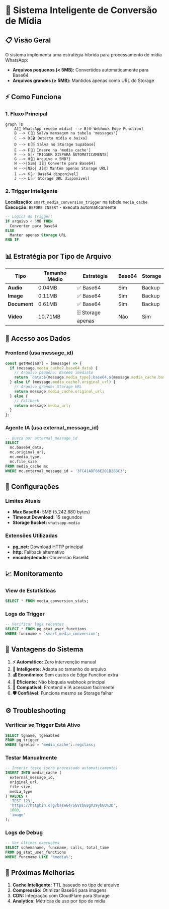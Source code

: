 # 🧠 Sistema Inteligente de Conversão de Mídia

## 📋 Visão Geral

O sistema implementa uma estratégia híbrida para processamento de mídia WhatsApp:
- **Arquivos pequenos (< 5MB):** Convertidos automaticamente para Base64
- **Arquivos grandes (≥ 5MB):** Mantidos apenas como URL do Storage

## ⚡ Como Funciona

### 1. Fluxo Principal
```mermaid
graph TD
    A[📱 WhatsApp recebe mídia] --> B[🌐 Webhook Edge Function]
    B --> C[💾 Salva mensagem na tabela 'messages']
    C --> D[🎬 Detecta mídia e baixa]
    D --> E[🗄️ Salva no Storage Supabase]
    E --> F[💽 Insere na 'media_cache']
    F --> G[⚡ TRIGGER DISPARA AUTOMATICAMENTE]
    G --> H{🤔 Arquivo < 5MB?}
    H -->|Sim| I[🔄 Converte para Base64]
    H -->|Não| J[📦 Mantém apenas Storage URL]
    I --> K[✅ Base64 disponível]
    J --> L[✅ Storage URL disponível]
```

### 2. Trigger Inteligente
**Localização:** `smart_media_conversion_trigger` na tabela `media_cache`
**Execução:** `BEFORE INSERT` - executa automaticamente

```sql
-- Lógica do trigger:
IF arquivo < 5MB THEN
  Converter para Base64
ELSE
  Manter apenas Storage URL
END IF
```

## 📊 Estratégia por Tipo de Arquivo

| Tipo | Tamanho Médio | Estratégia | Base64 | Storage |
|------|---------------|------------|---------|---------|
| **Audio** | 0.04MB | ✅ Base64 | Sim | Backup |
| **Image** | 0.11MB | ✅ Base64 | Sim | Backup |
| **Document** | 0.61MB | ✅ Base64 | Sim | Backup |
| **Video** | 10.71MB | 🗄️ Storage apenas | Não | Sim |

## 🎯 Acesso aos Dados

### Frontend (usa message_id)
```typescript
const getMediaUrl = (message) => {
  if (message.media_cache?.base64_data) {
    // Arquivo pequeno: Base64 imediato
    return `data:${message.media_type};base64,${message.media_cache.base64_data}`;
  } else if (message.media_cache?.original_url) {
    // Arquivo grande: Storage URL
    return message.media_cache.original_url;
  } else {
    // Fallback
    return message.media_url;
  }
};
```

### Agente IA (usa external_message_id)
```sql
-- Busca por external_message_id
SELECT 
  mc.base64_data,
  mc.original_url,
  mc.media_type,
  mc.file_size
FROM media_cache mc
WHERE mc.external_message_id = '3FC41ADF66E201B2B3C3';
```

## 🔧 Configurações

### Limites Atuais
- **Max Base64:** 5MB (5.242.880 bytes)
- **Timeout Download:** 15 segundos
- **Storage Bucket:** `whatsapp-media`

### Extensões Utilizadas
- **pg_net:** Download HTTP principal
- **http:** Fallback alternativo
- **encode/decode:** Conversão Base64

## 📈 Monitoramento

### View de Estatísticas
```sql
SELECT * FROM media_conversion_stats;
```

### Logs do Trigger
```sql
-- Verificar logs recentes
SELECT * FROM pg_stat_user_functions 
WHERE funcname = 'smart_media_conversion';
```

## 🚀 Vantagens do Sistema

1. **⚡ Automático:** Zero intervenção manual
2. **🧠 Inteligente:** Adapta ao tamanho do arquivo
3. **💰 Econômico:** Sem custos de Edge Function extra
4. **🔄 Eficiente:** Não bloqueia webhook principal
5. **📱 Compatível:** Frontend e IA acessam facilmente
6. **🛡️ Confiável:** Funciona mesmo se Storage falhar

## ⚙️ Troubleshooting

### Verificar se Trigger Está Ativo
```sql
SELECT tgname, tgenabled 
FROM pg_trigger 
WHERE tgrelid = 'media_cache'::regclass;
```

### Testar Manualmente
```sql
-- Inserir teste (será processado automaticamente)
INSERT INTO media_cache (
  external_message_id,
  original_url,
  file_size,
  media_type
) VALUES (
  'TEST_123',
  'https://httpbin.org/base64/SGVsbG8gV29ybGQ%3D',
  1000,
  'image'
);
```

### Logs de Debug
```sql
-- Ver últimas execuções
SELECT schemaname, funcname, calls, total_time 
FROM pg_stat_user_functions 
WHERE funcname LIKE '%media%';
```

## 🔮 Próximas Melhorias

1. **Cache Inteligente:** TTL baseado no tipo de arquivo
2. **Compressão:** Otimizar Base64 para imagens
3. **CDN:** Integração com CloudFlare para Storage
4. **Analytics:** Métricas de uso por tipo de mídia 